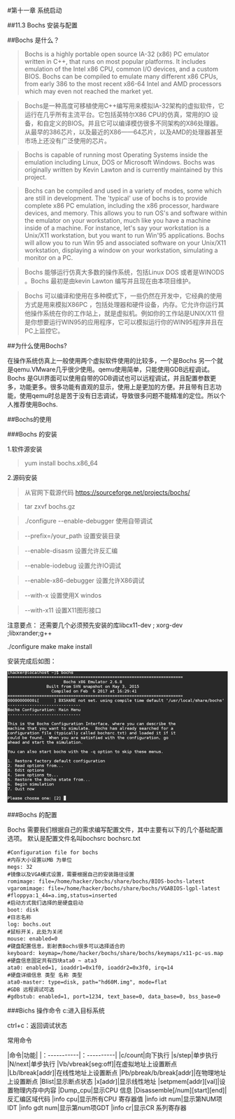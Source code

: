 #第十一章 系统启动

##11.3 Bochs 安装与配置

##Bochs 是什么？

>Bochs is a highly portable open source IA-32 (x86) PC emulator written in C++, that runs on most popular platforms. It includes emulation of the Intel x86 CPU, common I/O devices, and a custom BIOS. Bochs can be compiled to emulate many different x86 CPUs, from early 386 to the most recent x86-64 Intel and AMD processors which may even not reached the market yet.

>Bochs是一种高度可移植使用C++编写用来模拟IA-32架构的虚拟软件，它运行在几乎所有主流平台。它包括英特尔X86 CPU的仿真，常用的IO 设备，和自定义的BIOS。并且它可以编译模仿很多不同架构的X86处理器。从最早的386芯片，以及最近的X86——64芯片，以及AMD的处理器甚至市场上还没有广泛使用的芯片。

>Bochs is capable of running most Operating Systems inside the emulation including Linux, DOS or Microsoft Windows. Bochs was originally written by Kevin Lawton and is currently maintained by this project.
    
>    Bochs can be compiled and used in a variety of modes, some which are still in development. The 'typical' use of bochs is to provide complete x86 PC emulation, including the x86 processor, hardware devices, and memory. This allows you to run OS's and software within the emulator on your workstation, much like you have a machine inside of a machine. For instance, let's say your workstation is a Unix/X11 workstation, but you want to run Win'95 applications. Bochs will allow you to run Win 95 and associated software on your Unix/X11 workstation, displaying a window on your workstation, simulating a monitor on a PC.

>Bochs 能够运行仿真大多数的操作系统，包括Linux DOS 或者是WINODS 。Bochs 最初是由kevin Lawton 编写并且现在由本项目维护。

>Bochs 可以编译和使用在多种模式下，一些仍然在开发中，它经典的使用方式是用来模拟X86PC ，包括处理器和硬件设备，内存。它允许你运行其他操作系统在你的工作站上，就是虚拟机。例如你的工作站是UNIX/X11 但是你想要运行WIN95的应用程序，它可以模拟运行你的WIN95程序并且在PC上监控它。

##为什么使用Bochs?

在操作系统仿真上一般使用两个虚拟软件使用的比较多，一个是Bochs 另一个就是qemu.VMware几乎很少使用。qemu使用简单，只能使用GDB远程调试。Bochs 是GUI界面可以使用自带的GDB调试也可以远程调试，并且配置参数更多，功能更多。很多功能有直观的显示，使用上是更加的方便。并且带有日志功能，使用qemu时总是苦于没有日志调试，导致很多问题不能精准的定位。所以个人推荐使用Bochs.

##Bochs的使用

###Bochs 的安装

1.软件源安装

>yum install bochs.x86_64

2.源码安装

>从官网下载源代码 https://sourceforge.net/projects/bochs/

>tar zxvf bochs.gz

>./configure --enable-debugger   使用自带调试

>--prefix=/your_path             设置安装目录

>--enable-disasm                 设置允许反汇编

>--enable-iodebug                设置允许IO调试

>--enable-x86-debugger           设置允许X86调试


>--with-x                        设置使用X windos

>--with-x11                      设置X11图形接口


注意要点：
       还需要几个必须预先安装的库libcx11-dev ; xorg-dev ;libxrander;g++
       
./configure make  make install
       
安装完成后如图：






![ss](./image/bochs.png)
       
       
###Bochs 的配置

Bochs 需要我们根据自己的需求编写配置文件，其中主要有以下的几个基础配置选项。
默认是配置文件名叫bochsrc  bochsrc.txt

```
#Configuration file for bochs
#内存大小设置以MB 为单位
megs: 32    
#镜像以及VGA模式设置，需要根据自己的安装路径设置
romimage: file=/home/hacker/bochs/share/bochs/BIOS-bochs-latest
vgaromimage: file=/home/hacker/bochs/share/bochs/VGABIOS-lgpl-latest
#floppya:1_44=a.img,status=inserted
#启动方式我们选择的是硬盘启动
boot: disk
#日志名称
log: bochs.out
#鼠标开关，此处为关闭
mouse: enabled=0
#键盘配置信息，影射表Bochs很多可以选择适合的
keyboard: keymap=/home/hacker/bochs/share/bochs/keymaps/x11-pc-us.map
#硬盘信息固定共有四块ata0 ~ ata3
ata0: enabled=1, ioaddr1=0x1f0, ioaddr2=0x3f0, irq=14
#硬盘详细信息 类型 名称 类型
ata0-master: type=disk, path="hd60M.img", mode=flat 
#GDB 远程调试可选
#gdbstub: enabled=1, port=1234, text_base=0, data_base=0, bss_base=0

```
###Bichs 操作命令
c:进入目标系统

ctrl+c：返回调试状态

常用命令

|命令|功能|
|：-----------|：----------|
|c/count|向下执行
|s/step|单步执行
|N/next|单步执行
|Vb/vbreak[seg:off]|在虚拟地址上设置断点
|Lb/lbreak[addr]|在线性地址上设置断点
|Pb/pbreak/b/break[addr]|在物理地址上设置断点
|Blist|显示断点状态
|x[addr]|显示线性地址
|setpmem[addr][val]|设置物理内存中内容
|Dump_cpu|显示CPU 信息
|Disassemble[/num][start][end]|反汇编区域代码
|info cpu|显示所有CPU 寄存器值
|info idt num|显示第NUM项IDT
|info gdt num|显示第num项GDT
|info cr|显示CR 系列寄存器



